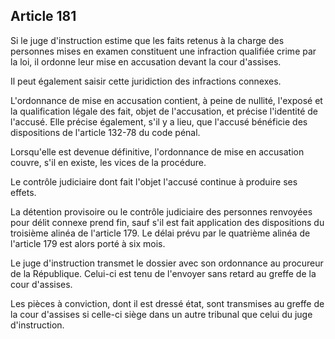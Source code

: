Article 181
----
Si le juge d'instruction estime que les faits retenus à la charge des personnes
mises en examen constituent une infraction qualifiée crime par la loi, il
ordonne leur mise en accusation devant la cour d'assises.

Il peut également saisir cette juridiction des infractions connexes.

L'ordonnance de mise en accusation contient, à peine de nullité, l'exposé et la
qualification légale des fait, objet de l'accusation, et précise l'identité de
l'accusé. Elle précise également, s'il y a lieu, que l'accusé bénéficie des
dispositions de l'article 132-78 du code pénal.

Lorsqu'elle est devenue définitive, l'ordonnance de mise en accusation couvre,
s'il en existe, les vices de la procédure.

Le contrôle judiciaire dont fait l'objet l'accusé continue à produire ses
effets.

La détention provisoire ou le contrôle judiciaire des personnes renvoyées pour
délit connexe prend fin, sauf s'il est fait application des dispositions du
troisième alinéa de l'article 179. Le délai prévu par le quatrième alinéa de
l'article 179 est alors porté à six mois.

Le juge d'instruction transmet le dossier avec son ordonnance au procureur de la
République. Celui-ci est tenu de l'envoyer sans retard au greffe de la cour
d'assises.

Les pièces à conviction, dont il est dressé état, sont transmises au greffe de
la cour d'assises si celle-ci siège dans un autre tribunal que celui du juge
d'instruction.
